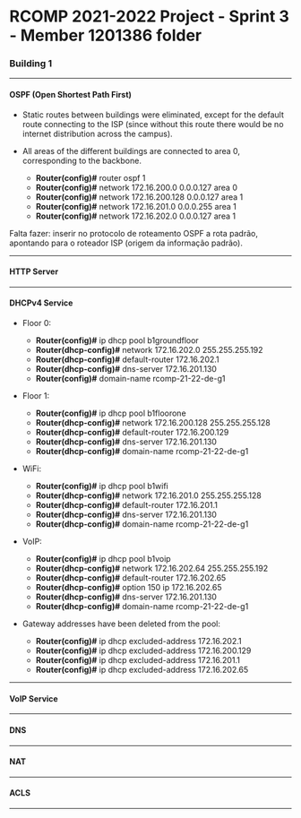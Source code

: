 RCOMP 2021-2022 Project - Sprint 3 - Member 1201386 folder
===========================================


### Building 1

-------------------------------------------------------------------
#### OSPF (Open Shortest Path First)

- Static routes between buildings were eliminated, except for the default route connecting to the ISP 
(since without this route there would be no internet distribution across the campus).
  
  
- All areas of the different buildings are connected to area 0, corresponding to the backbone.

  - **Router(config)#** router ospf 1
  - **Router(config)#** network 172.16.200.0 0.0.0.127 area 0
  - **Router(config)#** network 172.16.200.128 0.0.0.127 area 1
  - **Router(config)#** network 172.16.201.0 0.0.0.255 area 1
  - **Router(config)#** network 172.16.202.0 0.0.0.127 area 1
  
Falta fazer: inserir no protocolo de roteamento OSPF a rota padrão,
apontando para o roteador ISP (origem da informação padrão).

-------------------------------------------------------------------
#### HTTP Server

  
 

-------------------------------------------------------------------

#### DHCPv4 Service

* Floor 0:
    - **Router(config)#** ip dhcp pool b1groundfloor
    - **Router(dhcp-config)#** network 172.16.202.0 255.255.255.192
    - **Router(dhcp-config)#** default-router 172.16.202.1
    - **Router(dhcp-config)#** dns-server 172.16.201.130
    - **Router(config)#** domain-name rcomp-21-22-de-g1

* Floor 1:
    - **Router(config)#** ip dhcp pool b1floorone
    - **Router(dhcp-config)#** network 172.16.200.128 255.255.255.128
    - **Router(dhcp-config)#** default-router 172.16.200.129
    - **Router(dhcp-config)#** dns-server 172.16.201.130
    - **Router(dhcp-config)#** domain-name rcomp-21-22-de-g1

* WiFi:
    - **Router(config)#** ip dhcp pool b1wifi
    - **Router(dhcp-config)#** network 172.16.201.0 255.255.255.128
    - **Router(dhcp-config)#** default-router 172.16.201.1
    - **Router(dhcp-config)#** dns-server 172.16.201.130
    - **Router(dhcp-config)#** domain-name rcomp-21-22-de-g1
    
* VoIP:
    - **Router(config)#** ip dhcp pool b1voip
    - **Router(dhcp-config)#** network 172.16.202.64 255.255.255.192
    - **Router(dhcp-config)#** default-router 172.16.202.65
    - **Router(dhcp-config)#** option 150 ip 172.16.202.65
    - **Router(dhcp-config)#** dns-server 172.16.201.130
    - **Router(dhcp-config)#** domain-name rcomp-21-22-de-g1
    

* Gateway addresses have been deleted from the pool:
  
    - **Router(config)#** ip dhcp excluded-address 172.16.202.1
    - **Router(config)#** ip dhcp excluded-address 172.16.200.129
    - **Router(config)#** ip dhcp excluded-address 172.16.201.1
    - **Router(config)#** ip dhcp excluded-address 172.16.202.65

-------------------------------------------------------------------

#### VoIP Service


-------------------------------------------------------------------

#### DNS



-------------------------------------------------------------------

#### NAT


-------------------------------------------------------------------

#### ACLS

-------------------------------------------------------------------


